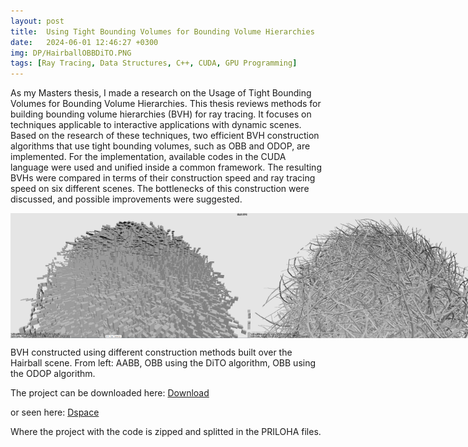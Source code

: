 ```yaml
---
layout: post
title:  Using Tight Bounding Volumes for Bounding Volume Hierarchies
date:   2024-06-01 12:46:27 +0300
img: DP/HairballOBBDiTO.PNG
tags: [Ray Tracing, Data Structures, C++, CUDA, GPU Programming]
---
```

As my Masters thesis, I made a research on the Usage of Tight Bounding Volumes for Bounding Volume Hierarchies.
This thesis reviews methods for building bounding volume hierarchies (BVH) for ray tracing. It focuses on techniques applicable to interactive applications with dynamic scenes. Based on the research of these techniques, two efficient BVH construction algorithms that use tight bounding volumes, such as OBB and ODOP, are implemented. For the implementation, available codes in the CUDA language were used and unified inside a common framework. The resulting BVHs were compared in terms of their construction speed and ray tracing speed on six different scenes. The bottlenecks of this construction were discussed, and possible improvements were suggested.

<div style="display: flex; justify-content: space-around;">
  <img src="/images/pages/DP/HairballAABB.PNG" alt="AABB BVH constructed using the PLOC algorithm" style="height: 200px; width: auto; border: none;">
  <img src="/images/pages/DP/HairballOBBDiTO.PNG" alt="OBB BVH constructed using the DiTO algorithm" style="height: 200px; width: auto; border: none;">
  <img src="/images/pages/DP/HairballOBBODOP.PNG" alt="OBB BVH constructed using the ODOP algorithm" style="height: 200px; width: auto; border: none;">
</div>

BVH constructed using different construction methods built over the Hairball scene. From left: AABB, OBB using the DiTO algorithm, OBB using the ODOP algorithm.

<object data="https://dspace.cvut.cz/bitstream/handle/10467/94656/https://dspace.cvut.cz/bitstream/handle/10467/114563/F3-DP-2024-Veverkova-Lucie-Using%20Tight%20Bounding%20Volumes%20for%20Bounding%20Volume%20Hierarchies.pdf?sequence=-1&isAllowed=y" width="100%" height="1080px" type='application/pdf'></object>

The project can be downloaded here: [Download](https://dspace.cvut.cz/bitstream/handle/10467/114563/F3-DP-2024-Veverkova-Lucie-priloha-final.7z.001?sequence=-1&isAllowed=y) 

or seen here: [Dspace](https://dspace.cvut.cz/handle/10467/114563)

Where the project with the code is zipped and splitted in the PRILOHA files.
